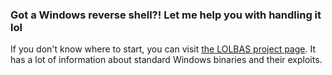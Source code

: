 ### Got a Windows reverse shell?! Let me help you with handling it lol

If you don't know where to start, you can visit [the LOLBAS project page](https://lolbas-project.github.io/). It has a lot of information about standard Windows binaries and their exploits. 
